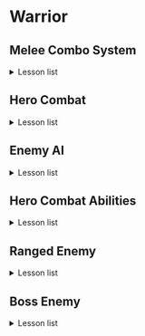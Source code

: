 # Warrior

## Melee Combo System
<details>
  <summary>Lesson list</summary>

  <details>

  <summary>
    
### 3-5 Hero Hero Gameplay Ability

  </summary>
    
> 本节主要内容是在以下两个文件中创建辅助函数（查找角色、控制器、组件等），以供蓝图调用
> - WarriorGameplayAbility
> - WarriorHeroGameplayAbility
  </details>

<details>
  <summary>
    
### 3-6 Ability Input Action

   </summary>
  
> 本节课主要是重复了Input Binding流程的前三个流程
> 
>> 全流程：Native Gameplay Tags -> Input Config Data Asset -> Custom Input Component -> Binding Inputs -> Assign Assets in Editor
>
> Native Gameplay Tags: 声明及定义GameplayTag
> 
> Input Cofig Data Asset: 创建了一个新的数组存储AbilityInputAction
> 
> Custome Input Component: 为绑定action创建了模板函数

</details>

<details>
  <summary>
    
### 3-7 Hero Ability Set

  </summary>

> Hero Character需要把标签传给Ablity System Component，通过标签激活对应的Ability，因此在UDataAsset_HeroStartUpData类里创建了一个结构体，维护标签与ability的关系，并重写了将能力赋予ASC的方法，这样在WarriorHeroCharacter的PossessedBy函数中就会调用子类的GiveToAbilitySystemComponent方法。
</details>

<details>
  <summary>
    
### 3-8 Binding Ability Input

  </summary>
  
> 在Input Component中将Ability与tag绑定，在Hero Character中，调用绑定方法并定义回调函数，回调函数负责触发技能。
</details>

<details>
  <summary>
    
### 3-10 Wait for Gameplay Event

  </summary>
  
> 这两节课主要是创建动画，创建了动画通知用的蓝图，传递标签，并定义了新的标签，供发送通知时使用。（标签主要是用来识别武器的）
</details>

<details>
  <summary>
    
### 3-13 Link Anim Layer

  </summary>
  
> 不同的武器会有不同的动画，为了避免创建复杂的动画图表，采用了分层的概念创建动画。
</details>

<details>
  <summary>
    
### 3-14 Default Weapon Ability

  </summary>
  
> 设置了能力蓝图中，能力标签对其他标签的屏蔽。
> 
> 角色在装备武器时，要链接动画图层，有不同的能力：卸下装备，轻攻击，重攻击等，重新绑定输入映射上下文。
> 
> 角色在卸下装备时，需要卸载动画图层，移除授予的能力，移除输入映射等。
> 
> 这些跟武器相关，所以将这些内容维护在AWarriorHeroWeapon类中，简而言之，我们在捡起武器的同时，也捡起了一套“系统”。
</details>

<details>
  <summary>
    
### 3-15 Grant Weapon Ability

  </summary>
  
> UWarriorAbilitySystemComponent类里添加了GrantHeroWeaponAbilities方法，根据武器关联的能力进行授予。
>
> 设置蓝图。
>
> （不知道为什么少了3-14节的几个资源，已补充）
</details>

<details>
  <summary>
    
### 3-16 Handle Unequip Axe

  </summary>
  
> 卸载武器时，需要unlinke anim class layers，删除mapping context以及清空授权的能力。
>
> UWarriorAbilitySystemComponent负责授权能力以及移除授权能力，已授权的FGameplayAbilitySpecHandle被保存在武器类中。
>
> 补充了3-15结尾遗留部分代码。
</details>

<details>
  <summary>
    
### Stop & Summarize

  </summary>
  
> 前面这部分主要内容是围绕着输入-技能展开的，抛开动画暂且不论，仅输入-技能而言，大概逻辑是mapping context将action与input tag对应起来，而mapping context被存储在data asset中；input component中定义了绑定函数，将action，tag与回调函数进行关联，hero character的possesedby函数加载data asset，setupplayerinputcomponent中则启用了input component中的绑定函数，回调函数也在hero character中被定义，但其真正的实现OnAbilityInputPressed则在WarriorAbilitySystemComponent中，该函数根据标签遍历可激活的技能列表（GetActivatableAbilities()返回的是【可激活】的技能，可激活也就是被授予的技能，区别于【已激活】），如果标签匹配则激活对应技能TryActivateAbility，此时会触发对应蓝图中Activate Ability事件，执行后续逻辑，比如播放montage，设置anim class layer，mapping context，授予能力等等。
> ![Image](README_Img/Chapter3_StopAndSummarize.png)
  </details>


<details>
  <summary>

### 3-17 Light Attack Ability

  </summary>

>讲解了轻攻击能力的配置流程，前面框架搭好以后，流程就是：
>
>定义tag -> 创建action -> Input config中将input tag与action绑定 -> 修改mapping context，将aciton与输入进行映射 -> 创建能力蓝图，设置标签 -> 在武器中修改weapon data，配置input tag与ability
>
>注意：能力蓝图中设置的是ability tag，而其他地方没有记错的话设置的是input tag，Weapon data中将input tag与能力蓝图绑定，也就与ability tag进行了关联。
</details>

<details>
<summary>

### 3-18 Combo Logic

</summary>

> 本节重点是在GA_Hero_LightAttackMaster中创建了连击的逻辑，连续攻击增加计数，超过一定时间进行重置。
> 
> GA_Hero_LightAttack_Axe中则维护了montage的映射。
>
> 注意，montage中的slot可以视作一个“动画播放通道”，以控制不同部位的动画。

</details>

<details>

<summary>

### 3-20 Heavy Attack Logic

</summary>

> 本节与上一节的内容同轻攻击。
  
</details>

<details>

<summary>

### 3-21 Warrior Function Library

</summary>

> 因为连击系统与动画是独立的，现在需要实现这样的功能：轻击3之后可以直接跳转到重击2，就需要进行通信。
>
> 本节创建了一个函数库以供后续使用，比如获取ASC组件，添加标签，移除标签，检测actor是否有标签等。
  
</details>

<details>

<summary>

### 3-22 Jump To Finisher
  
</summary>

> 在轻击和重击的功能蓝图中进行了轻击3->重击2的功能实现，主要思路就是通过Ability System Component添加标签，以识别能否进行跳转。
  
</details>

<details>

<summary>

### 3-23 Slow Motion and Sound FX
  
</summary>

> 基于AnimNotifyState类创建蓝图，重载函数以控制时间流速。
>
> 给montage添加慢动作及音效。
  
</details>

<details>

<summary>

### Bug Fixed
  
</summary>

> 上一节重击1的montage未保存。
>
> 修理了几处bug：之前定义event.unequip.axe标签时多打了空格，修复后导致人物不能正常收回武器，需要在收回武器的能力蓝图和montage中重新选择标签。

</details>

<details>

<summary>

### 3-24 Section Wrap Up
  
</summary>

> 注释调试代码，在FWarriorHeroAbilitySet这个结构体中，AbilityToGrant的类型换为更具体的子类UWarriorHeroGameplayAbility，删除部分无用资源。

</details>


</details>


## Hero Combat

<details>
  <summary>Lesson list</summary>

<details>

<summary>

### 4-3 Set Up Enemy Character
  
</summary>

> 前期准备，创建Enemy的C++类：character，startup data，gameplay ability，combat component。

</details>

<details>

<summary>

### 4-4 Gruntling Guardian
  
</summary>

> 创建动画蓝图，在创建模板动画蓝图的时候，并不需要指定骨骼。

</details>

<details>

<summary>

### 4-5 Asynchronous Loading
  
</summary>

> 主角因为只有一个，在加载start up data的时候是同步加载的，及时阻塞游戏进程，也很快就加载完了；而敌人数量可能是不定的，所以本节采用了异步加载的方式，在进行异步加载的时候还应用了lambda函数。
>
> 回顾一下start up data，该类主要是为了存储ablity而存在的，我们加载start up data也是为了授予主角/敌人能力的，注意，授予能力 ！= 激活能力。

</details>

<details>

<summary>

### 4-6 Spawn Enemy Weapon
  
</summary>

> 给敌人生成武器，创建游戏能力蓝图BP_Guardian_SpawnWeapon，需要设置tag，创建武器类，设置socket等。
</details>

<details>

<summary>

### 4-7 Attribute Set
  
</summary>

> 给角色设置血量，攻击力等属性。通过宏创建辅助函数。
>
> 点击~，在控制台输入showdebug abilitysystem后会显示设置的属性。
</details>

<details>
<summary>

### 4-8 Gameplay Effect
  
</summary>

> 上一节设置了AttributeSet，而Gameplay Effect的作用则是修改属性值。
>
> 本节同时也建立了Curve Table，有点类似于Excel表格填表。
</details>

<details>
<summary>

### 4-9 Apply Gameplay Effect To Self
  
</summary>

> 创建好Gameplay Effect以后，下一步就是怎么应用的问题，首先在UDataAsset_StartUpDataBase中保存UGameplayEffect，之后在GiveToAbilitySystemComponent函数中应用Gameplay Effect。
>
> 注意在DA_Hero中，给StartUpGameplayEffects进行赋值时，有先后顺序，先是MaxHealth，再是CurrentHealth。
</details>


<details>
<summary>

### 4-10 Init Enemy Attributes
  
</summary>

> 跟角色设置属性以及Gameplay Effect的流程差不多，在控制台输出调试信息的时候page down切换到敌人身上，也没有正确显示，于是修改了DefaultGame.ini文件。
</details>

<details>
<summary>

### 4-11 Pawn Combat Interface
  
</summary>

> 为了做伤害检测，首先需要处理武器的碰撞，而碰撞实际跟动画有关，需要设置ANS_ToggleWeaponCollision，因为AnimNotifyState有明确的起止点，以便启用/禁用武器碰撞。
>
> 为了能够启用武器碰撞，首先要获取武器，而武器可以在PawnCombatComponent中被获取，所以可以在PawnCombatComponent中设置一个ToggleCollision函数。
>
> 那么问题是怎么获取PawnCombatComponent？我们可以访问的是HeroCombatComponent/EnemyCombatComponent，对于启用/禁用碰撞而言，我们只需要访问基类PawnCombatComponent即可。
>
>> 1.用FindComponentByClass()获取组件。
>> 
>> 2.BaseCharacter实现自定义的IPawnCombatInterface接口，该接口中只有一个纯虚函数GetPawnCombatComponent()，HeroCharacter/EnemyCharacter需要覆盖虚函数并返回自己的CombatComponent。

</details>

<details>
<summary>

### 4-12 Toggle Weapon Collision
  
</summary>

> 在PawnCombatComponent中创建ToggleWeaponCollision以启用/禁用碰撞，在AnimNotifyState类中进行调用，并在montage中确定AnimNotifyState的起止点。

</details>

<details>
<summary>

### 4-13 On Weapon Begin Overlap
  
</summary>

> 本节主要内容为hit流程，在WeaponBase类有WeaponCollisionBox，将BeginOverlap与EndOverlap与WeaponCollisionBox进行绑定，对碰撞的物体进行检测。
>
> UPawnCombatComponent则用来处理武器碰撞，创建ToggleWeaponCollision函数待完善。

</details>

<details>
<summary>

### 4-14 On Target Interacted
  
</summary>

> 声明委托类型，在进行碰撞时或者碰撞结束后，调用委托绑定的回调函数。
>
> ![Image](README_Img/4-14.png)

</details>


<details>
<summary>

### 4-15 Notify Melee Hit
  
</summary>

> 确保每次攻击时，只攻击一次：在PawnCombatComponent创建一个AAcotr*数组，当检测到对象时加入数组，之后如果再次检测到同一个actor，则直接跳过。
>
> 检测到物体以后，下一步就是进行通知以便就行后续的伤害处理，HeroCombatComponent中重写了OnHitTargetActor，进行伤害检测，在此函数中调用函数UAbilitySystemBlueprintLibrary::SendGameplayEventToActor()。在GA_LightAttack中定义了WaitGameplayEvent节点负责监听（选择了同一个标签），当SendGameplayEventToActor调用以后，该事件会被激活，执行后续伤害处理流程。

</details>

<details>
<summary>

### 4-16 Set Up Attack Montages
  
</summary>

> 为其他轻攻击、重攻击添加ANS通知；为重攻击添加WaitGameplayEvent节点，检测事件。

</details>


<details>
<summary>

### 4-17 Make Gameplay Effect Spec Handle
  
</summary>

> 前面做了hit检测，后续自然就是进行伤害处理，如何通过gameplay effect影响attribute set，流程如图所示：
>
> ![Image](README_Img/4-17.png)
>
> 本节主要是在UWarriorHeroGameplayAbility类中创建了MakeHeroDamageEffectSpecHandle函数，返回FGameplayEffectSpecHandle以供后续使用。

</details>

<details>
<summary>

### 4-18 Hero Damage Info
  
</summary>

> 上一节课的补充，为MakeHeroDamageEffectSpecHandle准备入参，创建Effect Class，tag，获取base damage等。

</details>

<details>
<summary>

### 4-19 Apply Effect Spec Handle To Target
  
</summary>

> 创建好gameplay effect spec handle以后，下一步就是将handle应用于目标：在UWarriorGameplayAbility创建了相关函数，重点是调用UAbilitySystemComponent::ApplyGameplayEffectSpecToTarget函数。

</details>

<details>
<summary>

### 4-20 Capture Relevant Attributes
  
</summary>

> 为了能够进行伤害计算，需要对attributes进行捕获，本节课提供了两种方式进行捕获：一种是较慢的方式，另一种则是通过宏相对而言较快的方式进行捕获。

</details>

<details>
<summary>

### 4-21 Retrieve Hero Damage Info
  
</summary>

> 上节课对attributes进行了捕获，这节课主要是重载UGameplayEffectExecutionCalculation下的Execute_Implementation函数，以取得attributes的值。

</details>

<details>
<summary>

### 4-22 Calculate Final Damage Done
  
</summary>

> 在Execute_Implementation函数中编写**伤害计算逻辑**。

</details>

<details>
<summary>

### 4-23 Set Up Heavy Attacks For Damage
  
</summary>

> 在蓝图中修改heavy attck的逻辑，使得gameplay effect能够作用于attributes。
>
> 至此，前面流程图中Gameplay Effect Execution Calculation环节也就结束了。

</details>


<details>
<summary>

### 4-24 Modify Health Attribute
  
</summary>

> 重载PostGameplayEffectExecute函数，通过Data.EvaluatedData.Attribute与其他属性进行匹配，修改对应的属性。
>
> 本节遇到一个问题就是GAMEPLAYATTRIBUTE_PROPERTY_GETTER(ClassName, PropertyName)没有生效，而其他的Getter和Setter都是正常的，应该是跟宏里面static有关。

</details>

<details>
<summary>

### 4-25 Hit React Ability
  
</summary>

> 从本节开始，下面几节主要做一些所谓的“打击感”。
>
> 首先是受击反馈，这也是一种ability，敌人的ability流程是：Ability Tags -> Gameplay Ability Blueprint（先创建基类蓝图，写逻辑，子类蓝图填数据） -> Anim Montage -> Grant Ability（DA里选择对应能力蓝图）。

</details>

<details>
<summary>

### 4-26 Trigger Hit React Ability
  
</summary>

> 之前已经授予了能力，下一步是怎么“触发”的问题，很明显，在角色进行攻击的时候触发敌人的受击动画，所以在GA_Hero_LightAttackMaster蓝图中使用了蓝图库中的方法Send Gameplay Event To Actor，此方法被调用后，触发GA_Enemy_HitReact_Base事件，从而调整敌人面向的方向以及播放蒙太奇。

</details>

<details>
<summary>

### 4-27 Material Hit FX
  
</summary>

> 修改重击蓝图，使得重击能够触发受击动画。
>
> 修改enemy的材质，并通过参数对enemy材质进行控制，在GA_Enemy_HitReact_Base蓝图中，在角色被击中时修改参数，从而使得enemy呈现出不同的样子。

</details>

<details>
<summary>

### 4-28 Hit Pause
  
</summary>

> 实现了“卡肉”效果。Hit pause也是作为主角的一种ability，实现流程与之前基本一致，而hit pause则是通过event进行触发的，enemy的受击动画，通过在蓝图中调用Send Gameplay Event To Actor进行触发，而hit pause这里则在C++中调用了SendGameplayEventToActor函数进行触发。

</details>

<details>
<summary>

### 4-29 Camera Shake
  
</summary>

> GA_Hero_HitPause蓝图中加入相机抖动节点，创建相机抖动蓝图。

</details>


<details>
<summary>

### 4-30 Hit React Sound
  
</summary>

> 在敌人的montage中添加受击音效。
>
> 为了解决同时击中多个敌人导致同时播放多个音效的问题，创建Sound Concurrency资产，控制同时播放的音效数量。

</details>

<details>
<summary>

### 4-31 Gameplay Cues
  
</summary>

> 斧头的击中音效不要放在montage里，因为我们想要的是只有在斧头击中目标以后才播放击中音效。
>
> 本节使用了Gameplay Cue来播放音效。

</details>

<details>
<summary>

### 4-32 Enemy Death Ability
  
</summary>

> Enemy Death Process：Attribute Set(Add tag to actor) → Play Death Montage(Triggered on tag added) → Death FX(Material FX / Particle FX)
>
> 本节首先完成了死亡能力的授予，与其他ability流程一样，只不过触发ability变成了通过tag触发。
>
> 在GA_Enemy_Death_Base蓝图中播放montage和执行gameplay cue播放声音。

</details>


<details>
<summary>

### 4-33 BP Death Interface
  
</summary>

> 解决enemy死亡以后动画恢复至idle的问题，需要停用动画，关闭碰撞等。
>
> 怎么从EndAbility调用BP_Enemy_Character_Base中的逻辑？可以选择Cast to或者使用蓝图接口，本节创建了蓝图接口以实现通信。

</details>

<details>
<summary>

### 4-34 Dissolve Material FX
  
</summary>

> 给enemy和enemy weapon添加死亡后慢慢消失的效果，也就是在BP_EnemyCharacter_Base中修改材质参数，缓慢溶解的过程使用timeline来实现。
>
> 之前一直不是很清楚texture, material, anim, montage, mesh, skeleton的区别，这里说一下自己的浅见：
> > texture & material: texture是基元，提供纹理信息，而material则是综合texture及算法实现的效果，比如溶解效果的实现。
> > 
> > anim & montage: 同样anim是基元，montage在anim的基础上，进行动画的逻辑控制、动画混合等。
> > 
> > mesh & skeleton: mesh是3D模型的集合结构，决定了物体的形状，而skeleton是由骨骼和关节组成的层级结构，驱动mesh变形以实现动画。

</details>


<details>
<summary>

### 4-35 Dissolve Niagara FX
  
</summary>

> 使用Spawn System Attached给死亡后的enemy添加粒子特效，首先在蓝图接口中将Niagara作为函数的输入，之后在蓝图中进行加载。添加完后的粒子效果有个问题，就是颜色与enemy溶解时材质的颜色不一致，所以获取enmey的材质，找到其颜色参数，赋予niagara相关参数即可。

</details>

<details>
<summary>

### 4-36 Pawn UI Component
  
</summary>

> 创建PawnUIComponent及其子类，创建PawnUIInterface接口，以便查找PawnUIComponent，使WarriorBaseCharacter及子类实现该接口。

</details>

<details>
<summary>

### 4-37 Broadcast Value Change
  
</summary>

> AttributeSet中获取UIComponent，而UIComponent中定义了**委托函数**，当属性发生变化时，AttributeSet中获取的UIComponent则会进行广播。

</details>

<details>
<summary>

### 4-38 Listen For Broadcasting
  
</summary>

> 创建WarriorWidgetBase基类，该类重载NativeOnInitialized函数，此函数通过IPawnUIInterface接口获得HeroUIComponent，调用BP_OnOwningHeroUIComponentInitialized函数（此函数在Widget蓝图中被重写，绑定血量修改时的事件）。
>
> 角色蓝图中添加了Widget，之后触发Widget蓝图中NativeOnInitialized函数，子类中重载了调用BP_OnOwningHeroUIComponentInitialized函数，则会对其进行调用。
>
> 注意，此时在AttributeSet中，我们通过接口进行了广播，它并不知道Widget的存在；而反观WarriorWidgetBase类，借助于基类中的蓝图接口，它的子类蓝图也只是绑定了委托事件，并不知道AttributeSet的存在。

</details>

<details>
<summary>

### 4-39 Enemy Init Created Widget
  
</summary>

> 与上一节的内容差不多，为enemy创建widget相关逻辑。

</details>

<details>
<summary>

### 4-40 Template Widgets
  
</summary>

> 创建UI模板部件。

</details>

<details>
<summary>

### 4-41 Set Status Bar Fill Color
  
</summary>

> 在蓝图中编写状态条的颜色逻辑。

</details>

<details>
<summary>

### 4-43 Hero Overlay Widget
  
</summary>

> 创建角色UI的canvas（少用，用多了影响性能），排列之前创建的模板部件。
>
> WBP_HeroOverlay蓝图中重写WarriorWidgetBase类中的BP_OnOwningHeroUIComponentInitialized函数，将委托事件赋予函数逻辑，从而在进行广播的时候修改状态条。
>
> 将创建widget作为能力蓝图赋予角色。

</details>

<details>
<summary>

### 4-44 Enemy Health Widget Component
  
</summary>

> 创建敌人的health bar，在AWarriorEnemyCharacter类的构造函数中创建WidgetComponent，在BeingPlay()中调用UWarriorWidgetBase类中的InitEnemyCreatedWidget函数，使得health bar实时显示enemy血量。

</details>

<details>
<summary>

### 4-45 Hide Enemy Health Bar
  
</summary>

> 在WBP_DefaultEnemyHealthBar蓝图中编写health bar的隐藏逻辑，比如一开始是隐藏的，一定时间后不被攻击会隐藏，血量清空后会隐藏。注意初始化的时候会调用一次OnCurrentHealthChanged_Event节点。

</details>

<details>
<summary>

### 4-46 Update Weapon Icon
  
</summary>

> 实现装备/卸载武器时变换图标的功能：图标作为weapon data的一种资源，在装备/卸载武器的ability中，触发广播，对应的委托事件则负责更新图标。

</details>

<details>
<summary>

### 4-47 Final Tweaking
  
</summary>

> 解决切换武器图标时一闪而过的白色背景问题，导致该问题发生的原因为图片是异步加载的，在加载完以前就执行了后续流程。解决方式未创建了一个手动加载资源的自定义事件（也可以采用delay的方式解决）。
>
> 调整UI显示。

</details>

  
</details>


## Enemy AI

<details>
  <summary>Lesson list</summary>

  <details>
<summary>

### 5-3 Crowd Following Component
  
</summary>

> 躲避算法分为两种：RVO Avoidance与Detour Crowd Avoidance，从表现上来看Detour Crowd Avoidance更好一些。
>
> 创建AWarriorAIController，在初始化方法中设置PathFollowingComponent为UCrowdFollowingComponent，以启用Detour Crowd Avoidance；创建敌人AI蓝图。

</details>


<details>
<summary>

### 5-4 AI Perception
  
</summary>

> 实现AI的perception功能，创建EnemyPerceptionComponent与AISenseConfig_Sight，设置相关属性。创建另一个新函数，以便绑定到委托事件。

</details>

<details>
<summary>

### 5-5 Generic Team ID
  
</summary>

> 设置TeamID以分辨不同的阵营，原理是实现IGenericTeamAgentInterface接口，重写其中函数。

</details>



<details>
<summary>

### 5-6 Behavior Tree
  
</summary>

> 使用行为树来控制enemy的行为逻辑，创建黑板，其中的key对应的value通过C++进行配置，OnEnemyPerceptionUpdated是绑定的委托事件，当敌人感知到actor的时候，则对key进行设置。
>
> 为了能够运行行为树，需要在AIController中重写OnPosses函数，执行Run Behavior Tree节点。

</details>

<details>
<summary>

### 5-7 Configure AI Avoidance
  
</summary>

> 为了拥有更好的avoidance质量，需要设置一些参数，分为两部分：
>
> > 其中一部分参数并没有暴露给蓝图，可以在C++中创建一些暴露给蓝图的变量，通过这些变量设置参数。
> > 
> > 另外一部分参数通过Project Settings - Crowd Manager来进行设置。

</details>

<details>
<summary>

### 5-8 Behavior Tree Node Types
  
</summary>

> 讲解了行为树中的四种节点类型：composite node, decorator node, service node, task node。
>
> 创建service node，可通过蓝图/C++实现service逻辑。

</details>

<details>
<summary>

### 5-9 Observer Aborts
  
</summary>

> 设置selector节点下不同分支的中止策略。

</details>

<details>
<summary>

### 5-10 Orient To Target Actor
  
</summary>

> 通过C++的方式编写自定义Service，父类可以选择BTService或者BTService_BlackboardBase，BTService类基本需要从头开始编写，而BTService_BlackboardBase类中有一些初始代码。
>
> 重写TickNode函数，实现enemy面向角色的功能。

</details>

<details>
<summary>

### 5-11 Environment Query System
  
</summary>

> 简单介绍了EQS的各种概念以及使用。

</details>

<details>
<summary>

### 5-12 Custom Query Context
  
</summary>

> 修复enemy同时感知角色和test pawn的问题。
>
> 通过蓝图自定义context，使得item生成在角色周围，EQS负责生成item，过滤item；在行为树中运行EQS任务，将过滤出来的点存到黑板的键值中，MoveTo节点又从中获取位置，从而控制enemy移动。

</details>

<details>
<summary>

### 5-13 Toggle Strafing State
  
</summary>

> 通过蓝图自定义task处理敌人的strafing状态：设置旋转，最大行走速度，添加标签等。
>
> > 注意：对于自定义蓝图的行为树节点，默认是存在于世界中的实例，意味着变量的值在不同的execution中可以被保存，只适用于蓝图，而不能适用于C++（因为没有被实例化）。

</details>


<details>
<summary>

### 5-14 Calculate Direction
  
</summary>

> UWarriorCharacterAnimInstance类中声明了新的变量LocomotionDirection，并在NativeThreadSafeUpdateAnimation函数中进行更新。在ABP_Enemy_Base中引入该变量，同时声明一个新的blend space变量，通过该变量控制blend space动画的播放效果。（主要是展示了C++中变量与blend space的配合）

</details>

<details>
<summary>

### 5-15 Strafing Blend Space
  
</summary>

> 创建enemy的blend space，通过horizontal axis和vertical axis两个轴变量来控制动画表现。

</details>


<details>
<summary>

### 5-16 Compute Success Chance
  
</summary>

> 通过蓝图自定义行为树中的装饰器节点，以计算敌人有多大的概率发起攻击。

</details>

<details>
<summary>

### 5-17 Dot Product Test
  
</summary>

> 敌人在选择位置的时候，周围生成的点都是可选的，想要过滤掉敌人前方的一些点：原理上点积可以比较两个向量之间的角度，所以在EQS查询中增加了Dot测试以进行过滤。

</details>

<details>
<summary>

### 5-18 Enemy Melee Ability
  
</summary>

> 授予敌人ability的流程：创建ability基类蓝图 -> 创建ability子类蓝图 -> 配置DA_Guardian。

</details>

<details>
<summary>

### 5-19 Activate Ability By Tag
  
</summary>

> 激活enemy能力：
>
> > 1.在UWarriorAbilitySystemComponent类中定义函数TryActivateAbilityByTag，通过标签激活能力。
> >
> > 2.创建BTTask_ActivateAbilityByTag蓝图，重写父类蓝图中定义的OnEnemyExecuteTask函数，获取ability system component，调用定义的TryActivateAbilityByTag函数，以激活能力。
> >
> > 3.在行为树中执行该任务（行为树需要配置给AI Controller）。

</details>


<details>
<summary>

### 5-20 Is Target Pawn Hostile

</summary>

> 给montage添加notify state，使得武器碰撞到角色时启用碰撞。
>
> 判断是否为地图pawn，UWarriorFunctionLibrary类中创建函数IsTargetPawnHostile，通过GenericTeamId判断是否为敌对。
>
> UEnemyCombatComponent类中重写OnHitTargetActor委托函数。

</details>


<details>
<summary>

### 5-21 Notify Melee Hit

</summary>

> 重写OnHitTargetActor，避免单次挥动武器，多次判定。
>
> > 借助于SendGameplayEventToActor函数，调用事件（GA_Enemy_MeleeAttack_Base蓝图中的Wait Gameplay Event节点）。

</details>

<details>
<summary>

### 5-22 Make Enemy Damage Effect Spec Handle

</summary>

> 为了能够应用伤害，在C++中创建MakeEnemyDamageEffectSpecHanlde函数，返回FGameplayEffectSpecHandle，以供调用ApplyEffectSpecHandleToTarget节点。

</details>

<details>
<summary>

### 5-23 Apply Enemy Damage

</summary>

> MakeEnemyDamageEffectSpecHandle中有个入参是InDamageScalableFloat，在蓝图中提升为了变量，为其指定curve table。

</details>

<details>
<summary>

### 5-24 Motion Warping

</summary>

> 解决enemy朝向问题：采用Motion Warping插件。
>
> 在C++中创建UMotionWarpingComponent，之后在montage中设置notify state，设置参数（注意动画要启用root motion）。

</details>

<details>
<summary>

### 5-25 Update Motion Warp Target

</summary>

> 继续上一节的工作，我们需要enemy更新它的朝向，但是又不必每帧更新，可以采取自定义BTService的方式实现，重写蓝图中Receive Tick AI事件。从黑板中获取键TargetActor，同时这个名称与notify state中Warp Target Name要一致。

</details>

<details>
<summary>

### 5-26 Construct Native BT Task

</summary>

> 解决另外一个问题：当角色处于敌人正后方时，敌人先播放攻击动画再转身。
>
> 以BTTaskNode节点为父节点，创建自定义蓝图节点。
>
> 值得注意的是：C++创建的Behavior task默认不会在世界中进行实例化，所以对于那些没有实例化的节点，一般来说变量的值也无法保存。
> >
> > 如果要重用变量中的值：需要创建结构体，重写GetInstanceMemorySize函数，重写后会为结构体分配内存，之后就可以从该结构体中取值了。

</details>


<details>
<summary>

### 5-27 Rotate Enemy In Task

</summary>

> 重写ExecuteTask及TickTask函数，在ExecuteTask中返回InProgress，由TickTask函数处理剩余部分逻辑，以实现转向。

</details>

<details>
<summary>

### 5-28 Melee Attack Branch

</summary>

> 根据之前创建的节点，配置enemy的行为树。

</details>


<details>
<summary>

### 5-29 Does Actor Have Tag Decorator

</summary>

> 本节要解决的问题是，敌人在撤回原来的位置时，如果受到攻击，仍然继续往回撤，此时敌人应该进行反击。
>
> 想要通过添加装饰器节点来解决该问题，当敌人受到攻击时，添加tag表示敌人的状态。行为树中检测tag的节点并不能中断其他分支，于是考虑自定义BTDecorator节点，重写PerformConditionCheckAI函数。

</details>

<details>
<summary>

### 5-30 Duration Gameplay Effect

</summary>

> 上节课提到要给敌人添加tag表示受到攻击。
>
> 怎么添加：通过持续性的gameplay effect进行添加。
>
> 何时添加：在敌人受到攻击时添加，也就是在敌人hit react的ability中添加此标签。

</details>

<details>
<summary>

### 5-31 Should Abort All Logic

</summary>

> 当角色hp为0的时候，enemy应该停止攻击：为行为树创建新的装饰器节点，使用蓝图重写PerformConditionCheckAI逻辑，通过dead标签检测actor是否死亡。

</details>

<details>
<summary>

### 5-32 Guardian Attack Sound FX

</summary>

> 在enemey的montage中添加喊叫和攻击的音效，另外通过tag在ability中播放命中敌人时的gameplay cue。
>
> 目前总结下来，montage添加的音效是和动画相关的，而gameplay cue添加的音效是和逻辑相关的。

</details>

</details>

## Hero Combat Abilities

<details>
<summary>Lesson list</summary>

<details>

<summary>
    
### 6-3 Two-Key Input Action

</summary>

> 给角色添加翻滚的能力，首先回顾一下添加角色能力的流程：Ability Tags -> Gameplay Ability Blueprint -> Anim Montage -> Ability Input Action -> Grant Ability。
>
> 翻滚需要按方向键 + 空格键，在配置InputAction的时候，要选择与IA_Move协同触发。之后
> - 配置InputConfig，将InputAction与InputTag对应。
> 
> - 配置MappingContext，将InputAction与用户输入绑定。、


</details>

<details>

<summary>
    
### 6-4 Get Last Movement Input

</summary>

> 通过Motion Warping扭曲角色动画，使得角色朝运动方向翻滚。
>
> 流程：
>  - 在montage中添加notify state，设置warp target name，注意要取消warping translation的对勾（否则角色会瞬移）。
>  - 在ability通过Get Last Movement Input Vector获取角色移动向量（也就是角色在翻滚瞬间的朝向），通过Add or Update Warp Target from Location and Rotation变形角色动画。


</details>


<details>

<summary>
    
### 6-5 Rolling Distance

</summary>

> 控制翻滚的距离，实现方式同样也是通过motion warping，需要注意的时候，此次添加notify state的时候要勾选warping translation，取消勾选warp rotation，其他与变形翻滚朝向做法差不多。
>
> 值得一提的是调用了line trace for objects节点绘制线条，以供调试。


</details>


<details>

<summary>
    
### 6-6 Get Value At Level

</summary>

> 上一讲中，翻滚方式是通过硬编码控制的，本讲对其进行了优化：设置一个ScalableFloat变量，选择对应的Curve Table。
>
> 为了从ScalableFloat变量中获取float值，在UWarriorFunctionLibrary类中声明了一个辅助函数以实现此功能。


</details>

<details>

<summary>
    
### 6-7 Rolling Sound FX

</summary>

> 添加翻滚音效。


</details>


<details>

<summary>
    
### 6-8 Hero Hit React Ability

</summary>

> 创建受击能力蓝图和montage。


</details>


<details>

<summary>
    
### 6-9 Trigger Hero Hit React

</summary>

> 授予角色受击能力，之后就是能力的激活：在GA_Enemy_MeleeAttack_Base中，通过Send Gameplay Event to Actor节点激活受击能力（应该是在蓝图Class Defaults的Ability Triggers中进行了对应）。

</details>


<details>

<summary>
    
### 6-10 Hero Hit FX

</summary>

> 创建材质实例，当角色被攻击时，在能力蓝图中修改材质的参数，从而显示不一样的颜色。

</details>


<details>

<summary>
    
### 6-11 Compute Hit React Direction

</summary>

> 计算受击方向：首先取得两个向量——角色的前向向量与角色到敌人的向量，通过点击计算两个向量之间的角度，但结果都是正的，不能分清左右关系；再通过叉积判断左右关系。
>
> 注意：虚幻中叉积是符合左手法则的。

</details>

<details>

<summary>
    
### 6-12 Hit React Tags

</summary>

> 计算受击方向后，返回不同的标签以说明敌人的方位。

</details>

<details>

<summary>
    
### 6-13 Switch On Gameplay Tags

</summary>

> 上一讲的函数返回的是不同的标签，为了根据不同的标签选择不同的montage，首先把montage提升为变量，然后调用Swithc on Gameplay Tag节点，根据不同的标签赋予montage变量不同的值，从而播放不同的动画。
>
> 另外有一个问题就是动画效果不太明显，似乎是混合导致的，解决方式是将UpperPose单独存储起来，当角色没有进行移动时，播放该pose。

</details>

<details>

<summary>
    
### 6-14 Hit React Sound FX

</summary>

> 添加角色被攻击时的音效。

</details>

<details>

<summary>
    
### 6-15 Hero Block Ability

</summary>

> 增加角色格挡技能。
>
> 定义tag -> 处理input action时的回调函数（AWarriorHeroCharacter类中SetupPlayerInputComponent方法进行的绑定，绑定回调函数Input_AbilityInputReleased） -> 创建gameplay ability蓝图并选择好对应的标签 -> 创建input action -> 配置input config -> 因为格挡技能只有在装备武器时才能使用，所以将其指定为武器的ability，在BP_HeroAxe中搜索Weapon Data，添加格挡能力 -> 配置IMC_Axe，将输入与input action进行绑定

</details>

<details>

<summary>
    
### 6-16 Add Gameplay Cue To Owner

</summary>

> 创建格挡montage，设置为循环播放；GA蓝图中设置播放montage；当被攻击时可以取消格挡能力，所以要配置对应的tag。
>
> 调用Add GameplayCueWithParams To Owner节点，创建gameplay cue蓝图（我们希望当ability是激活状态时，gameplay cue也是激活状态，选择以GameplayCueNotify_Actor为父类蓝图），配置Class Defaults。
> 
> - 重写While Active方法（当gameplay cue被附件到owner时只会调用一次），播放声音和特效。
> 
> - 重写OnRemove方法，销毁component。

</details>

<details>

<summary>
    
### 6-17 Is Valid Block

</summary>

> 本节开始编写格挡判定逻辑，在UEnemyCombatComponent类的OnHitTargetActor方法中，首先需要判断是否是有效的格挡，而判断方法则是通过角色与敌人前向向量的点击进行判断，如果小于-0.1f，则被认为是一次有效的格挡。

</details>


<details>

<summary>
    
### 6-18 Notify Successful Block

</summary>

> 当格挡有效时，在C++中调用SendGameplayEventToActor函数，并发送Player_Event_SuccessfulBlock标签。在GA_Hero_Block蓝图中，则调用Wait Gameplay Event节点，通过event tag关联事件，从而收到事件通知。

</details>

<details>

<summary>
    
### 6-19 Handle Successful Block

</summary>

> 本讲主要是写格挡成功后的蓝图逻辑，主要实现了三个功能：朝向敌人，小距离后退，添加特效。

</details>

<details>

<summary>
    
### 6-20 Is Perfect Block

</summary>

> 在格挡能力蓝图中，通过时间判断是否为完美格挡。

</details>


<details>

<summary>
    
### 6-21 Notify Perfect Block

</summary>

> 当格挡为完美格挡时，通过Set Global Time Dilation节点增加子弹时间效果；创建GameplayCue，重写OnExecute函数，通过Execute GameplayCueWithParams On Owner节点生成特效。
>
> 本节遇到了一个卡了挺久的Bug：当完美格挡时，子弹时间一直没有恢复到正常流速。
>
> 原因：UWarriorAbilitySystemComponent的OnAbilityInputReleased函数中，松开按键时，会调用CancelAbilityHandle()，取消技能。在蓝图中，时间流速变慢后，有个delay节点，如果此时松开格挡键位，该技能就被取消掉了，也就是进入了end ability，并没有从delay节点正常执行下去，恢复正常的时间流速。

</details>


<details>

<summary>
    
### 6-22 Initiate Counterattack

</summary>

> 解决上节课中提到的Bug：在OnEndAbility事件之后，判断一下global time dilation是否为1，如果不是的话重新恢复为1。
>
> 实现完美格挡后终结技：设置计时器，如果0.3秒内进行攻击，则切换为处决攻击，本讲只是简单地将处决攻击变为轻/重击的最后一次攻击，然后通过标签判断当前攻击是否为处决攻击，是的话直接跳转到最后一次攻击。

</details>

<details>

<summary>
    
### 6-23 Set Up Target Lock Ability

</summary>

> 实现Target Lock需要解决的问题：
>
> - Toggleable Ability
> - Get Available Targets
> - Draw/Update Target Lock Widget
> - Switch Animation Poses
> - Switch Target
>
> 本节为锁定目标能力的准备工作：
>
> 首先创建C++类UHeroGameplayAbility_TargetLock，需要重写ActivateAbility与EndAbility函数（暂时只是调用super）；定义需要的标签；创建蓝图类。

</details>


<details>

<summary>
    
### 6-24 Toggle Target Lock

</summary>

> 本讲对锁定目标的输入策略进行了设置：首先是UWarriorAbilitySystemComponent类的OnAbilityInputPressed方法中，要对toggleable的能力进行判断，从而控制能力的激活与结束；然后配置DA_InputConfig，创建InputAction，配置IMC_Axe（只有装备武器时才能锁定敌人），再就是在BP_HeroAxe中进行能力的授予。

</details>


<details>

<summary>
    
### 6-25 Get Available Targets

</summary>

> 在一定范围内获取所有目标，简单讲就是调用UKismetSystemLibrary::BoxTraceMultiForObjects函数，填写相应的参数，将检测到的目标加入到TArray数组中。

</details>


<details>

<summary>
    
### 6-26 Get Nearest Target

</summary>

> 继续补充TryLockOnTarget的逻辑，如果没有可锁定的目标，需要取消目标锁定的能力（当调用CancelAbility方法后，会执行EndAbility方法）。
>
> 通过UGameplayStatics::FindNearestActor方法获取距离角色最近的actor。

</details>


<details>

<summary>
    
### 6-27 Draw Target Lock Widget

</summary>

> 绘制锁定图标：首先创建widget蓝图，之后创建UHeroGameplayAbility_TargetLock::DrawTargetLockWidget函数，CreateWidget创建实例，之后通过AddToViewport进行绘制。

</details>

<details>

<summary>
    
### 6-28 Set Target Lock Widget Position

</summary>

> 设置widget的位置：UWidgetLayoutLibrary::ProjectWorldLocationToWidgetPosition可将3维空间的坐标投影到2D空间，再调用SetPositionInViewport将widget绘制到指定位置。
>
> 此时会发现widget与正确位置有一些偏差，原因是没有考虑widget本身的大小。DrawnTargetLockWidget->WidgetTree->ForEachWidget的入参传入一个匿名函数，可以获取到widget的宽度和高度。

</details>


<details>

<summary>
    
### 6-29 Execute Task On Tick

</summary>

> 我们需要解决的问题是：当角色移动时，绘制的widget位置失效，所以我们需要每一帧对widget的位置进行更新，但是gameplay ability并不支持tick函数。
>
> 解决方式：自定义ability task，重写TickTask函数，定义委托事件，在ability蓝图中调用ability task。

</details>


<details>

<summary>
    
### 6-30 On Target Lock Tick

</summary>

> 上一讲自定义了以tick形式执行任务的ability task，本讲就是在上一讲的基础上，声明了OnTargetLockTick函数，更新widget的位置，然后以tick的频率执行即可。

</details>

<details>

<summary>
    
### 6-31 Orient To Target While Target Lock

</summary>

> 继续补充OnTargetLockTick函数，使得锁定目标时，摄像机和角色始终朝向被锁定的敌人。（注意，此处通过设置controller的旋转，从而影响摄像机的旋转）

</details>

<details>

<summary>
    
### 6-32 Switch To Target Lock Poses

</summary>

> 创建持有武器锁定敌人移动的动画混合空间，并进行应用。

</details>

<details>

<summary>
    
### 6-33 Target Lock Walk Speed

</summary>

> 设置锁定敌人时的最大行走速度。
>
> 在混合空间中，混合动画容易抽动，勾选Wrap Input后效果好很多。

</details>


<details>

<summary>
    
### 6-34 Switch Target Input Action

</summary>

> 本讲开始实现锁定目标时的切换功能：定义了输入标签，在AWarriorHeroCharacter类中调用BindNativeInputAction进行绑定，创建input action，在input config中进行对应。

</details>

<details>

<summary>
    
### 6-35 Target Lock Mapping Context

</summary>

> 在UHeroGameplayAbility_TargetLock中设置一个UInputMappingContext*变量，存储锁定时的mapping context，然后创建函数分别装载和卸载mapping context。
>
> 在卸载mapping context之前，对controller是否存在做了一个判断，防止引起崩溃。

</details>

<details>

<summary>
    
### 6-36 Notify Switch Target

</summary>

> 在AWarriorHeroCharacter::Input_SwitchTargetTriggered方法中获取偏移量，在Input_SwitchTargetCompleted方法中，调用SendGameplayEventToActor函数触发事件。
>
> 之后在GA_Hero_TargetLock蓝图中，调用Wait Gameplay Event节点，通过tag监听事件。

</details>


<details>

<summary>
    
### 6-37 Handle Switch Target

</summary>

> 主要是逻辑的编写，通过叉积判断位置关系，然后取最近的敌人进行锁定。

</details>


<details>

<summary>
    
### 6-38 Hero Death

</summary>

> 创建GA_Hero_Death能力蓝图，创建montage，在DA_Hero里进行配置，以授予该能力。
>
> 为了在character死亡的情况下，停止敌人的攻击，在行为树中，检测一下target actor是否有dead标签。

</details>


<details>

<summary>
    
### 6-39 Tweaking Target Lock

</summary>

> 调整了一下锁定目标时摄像机的位置。

</details>


</details>

## Ranged Enemy

<details>
  <summary>Lesson list</summary>
  
<details>
  
<summary>
    
### 7-2 Ranged Enemy Starting Weapon

</summary>

> 创建新类型的敌人，需要指定mesh，animation等。同时为了使敌人在生成时手里带着武器，需要复制能力蓝图，并配置Data Asset授予能力。

</details>

<details>
  
<summary>
    
### 7-3 Glacer Starting Stats

</summary>

> 设置敌人的初始状态：在Curve Table中设置数值，在GE_Guardian_StartUp蓝图类（Gameplay Effect的子类）中配置Curve Table，之后在Data Asset(DA_Glacer)中配置GE_Guardian_StartUp。
>
> 其实gameplay effect与ability存储在UDataAsset_StartUpDataBase(Data Asset子类)中，在授予完能力之后，通过ApplyGameplayEffectToSelf方法应用effect。
>
> 查看effect是否生效：控制台输入showdebug abilitysystem，按page down键选到敌人即可。

</details>

<details>
  
<summary>
    
### 7-4 Glacer Hit React

</summary>

> 设置敌人的血量条、受击时的材质、死亡时的特效（包括武器）等。

</details>

<details>
  
<summary>
    
### 7-5 Ranged Behavior Tree

</summary>

> 修复当角色在墙边翻滚时，会移动到原点的问题：当无效命中时，impact point会是一个零向量，需要判断一下是否有效。
>
> 给敌人配置AI Controller，在AI Controller中配置行为树。

</details>


<details>
  
<summary>
    
### 7-6 Find Shooting Position

</summary>

> 编写AI控制逻辑，远程攻击的敌人首先要找到一个远离character的位置：修改行为树逻辑，判断与character之间的距离，执行EQS服务，给敌人寻找合适的位置，然后进行移动。
>
> 简单理解一下行为树，有以下常见的节点：
> > 根节点：行为树的入口，敌人行动逻辑的起点。
> >
> > 组合节点：控制子节点的执行顺序。
> > - Sequence: 按顺序（从左到右）执行子节点，直到失败。
> > - Selector: 按顺序（从左到右）执行子节点，直到成功。
> > - Parallel: 同时执行多个子节点，但启动顺序仍然为从左到右。
> > 装饰器：附加在节点上的逻辑判断，以决定是否执行该节点。
> >
> > 任务节点：具体执行的行为。
> >
> > 服务节点：在后台周期性运行的任务。（比如EQS）
> 
> 黑板主要是存储AI共享的数据，通过黑板键在节点之间传递数据。

</details>

<details>
  
<summary>
    
### 7-7 Project Ability

</summary>

> 创建能力蓝图、montage，配置DA_Glacer等，修改行为树逻辑，使得敌人向character发起攻击。

</details>

<details>
  
<summary>
    
### 7-8 Projectile Class

</summary>

> 创建Projectile类，添加相应的组件，并进行初始化。

</details>

<details>
  
<summary>
    
### 7-9 Spawning Projectile

</summary>

> 生成投射物，当然是需要根据敌人的动作进行生成的，所以在montage中添加notify(AN_SendGameplayEventToOwner)，在能力蓝图中调用Wait Gameplay Event节点进行监听，从而生成投射物。

</details>

<details>
  
<summary>
    
### 7-10 On Projectile Hit

</summary>

> 在投射物的C++代码中，通过AddUniqueDynamic绑定委托函数，从而在发生碰撞时进行调用，响应碰撞事件。

</details>

<details>
  
<summary>
    
### 7-11 Handle Projectile Hit

</summary>

> 在OnProjectileHit函数中处理碰撞逻辑，需要判断角色是否格挡成功，如果成功的话，调用SendGameplayEventToActor方法发送事件；否则进行伤害处理（后面进行实现）。
>
> 在头文件中声明BP_OnSpawnProjectileHitFX函数，在BP_Projectile_Base蓝图中重写该函数，生成声音和粒子特效，在BP_Projectile_Glacer中赋予具体的资源。

</details>

<details>
  
<summary>
    
### 7-12 Projectile Spec Handle

</summary>

> 创建HandleApplyProjectileDamage函数，以编写应用投射物伤害的游戏逻辑：在UWarriorFunctionLibrary类中创建了ApplyGameplayEffectSpecHandleToTargetActor函数，将指定的GameplayEffect应用到目标Actor，并返回是否成功应用。若成功应用，在HandleApplyProjectileDamage函数中触发受击反馈事件。

</details>

<details>
  
<summary>
    
### 7-13 Make Projectile Spec Handle

</summary>

> 上一讲中，我们通过meta = (ExposeOnSpawn = "true")将ProjectileDamageEffectSpecHandle属性暴露在对象的生成（Spawn）参数列表中，以便在蓝图中创建该对象时，动态传入该属性的初始值，本讲通过UWarriorEnemyGameplayAbility::MakeEnemyDamageEffectSpecHandle节点创建EffectSpecHandle，以携带伤害值等信息。

</details>

<details>
  
<summary>
    
### 7-14 Projectile Sound FX

</summary>

> 添加音效和粒子特效。

</details>

<details>
  
<summary>
    
### 7-15 Glacer Melee Ability

</summary>

> 制作武器拖尾效果。（其实就是添加notify state，在socket处添加粒子特效）
>
> 添加Glacer的近战能力，在DA_Glacer中授予，在行为树中通过task激活近战能力。

</details>

<details>
  
<summary>
    
### 7-16 Unblockable Attack

</summary>

> 设置Glacer的近战攻击为不可阻挡的，通过gameplay cue播放不可阻挡的特效提示。
>
> 之所以没有使用AnimNotifyState的方式，个人理解是gameplay cue通过gameplay tag进行触发，播放特效需要访问一些位置、旋转等数据，而AnimNotifyState只能访问蓝图动画中的变量。

</details>

</details>

## Boss Enemy

<details>
  
  <summary>Lesson list</summary>

<details>

<summary>
    
### 8-2 Set Up Boss Character

</summary>

> 设置boss蓝图以及用到的动画蓝图、混合空间等。

</details>

<details>

<summary>
    
### 8-3 Giant Starting Stats

</summary>

> 配置Boss的Gameplay Effect，Data Asset等文件。

</details>

<details>

<summary>
    
### 8-4 Boss Bar Widget

</summary>

> 制作boss的health bar，并通过委托来更新血量的变化。
>
> 总结一下委托的用法：
> > - 声明委托。
> >   - 声明委托类型、参数列表，然后声明一个委托变量，用来后续绑定委托函数。
> > - 绑定委托。
> >   - 绑定需要进行绑定的委托函数，动态委托可以在蓝图中进行绑定，本节就是在蓝图中进行了绑定。
> > - 触发委托。
> >   - 执行需要触发的委托函数。

</details>

<details>

<summary>
    
### 8-5 Draw Boss Bar To Screen

</summary>

> 通过能力蓝图绘制boss的血量条。

</details>

<details>

<summary>
    
### 8-6 Giant Hit React

</summary>

> 赋予boss受击能力。
>
> 生成材质实例以调整受击时显示的材质，调整完后分配给skeletal mesh，boss蓝图中的材质会相应更新。

</details>

<details>

<summary>
    
### 8-7 Giant Death
</summary>

> 给boss增加死亡能力，通过gameplay cue播放音效，并且播放粒子特效。

</details>

<details>

<summary>
    
### 8-8 Remove Boss Bar
</summary>

> 敌人死亡时，删除UI内容：在UEnemyUIComponent类中声明两个函数，RegisterEnemyDrawnWidget和RemoveEnemyDrawnWidgetsIfAny，在绘制血条的能力蓝图中注册组件，在boss角色蓝图的死亡事件中对UI组件进行删除。

</details>

<details>

<summary>
    
### 8-9 Giant Behavior Tree
</summary>

> 创建boss的AI Controller和Behavior Tree（其实也是复制过来的）。

</details>

</details>
